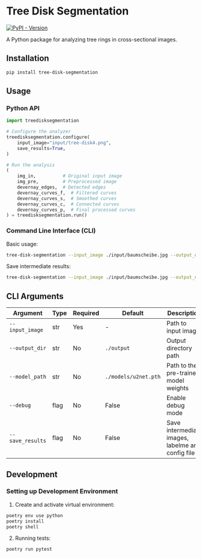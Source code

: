 # Tree Disk Segmentation

[![PyPI - Version](https://img.shields.io/pypi/v/tree-disk-segmentation)](https://pypi.org/project/tree-disk-segmentation/)

A Python package for analyzing tree rings in cross-sectional images.

## Installation

```bash
pip install tree-disk-segmentation
```

## Usage

### Python API

```python
import treedisksegmentation

# Configure the analyzer
treedisksegmentation.configure(
    input_image="input/tree-disk4.png",
    save_results=True,
)

# Run the analysis
(
    img_in,          # Original input image
    img_pre,         # Preprocessed image
    devernay_edges,  # Detected edges
    devernay_curves_f,  # Filtered curves
    devernay_curves_s,  # Smoothed curves
    devernay_curves_c,  # Connected curves
    devernay_curves_p,  # Final processed curves
) = treedisksegmentation.run()
```

### Command Line Interface (CLI)

Basic usage:
```bash
tree-disk-segmentation --input_image ./input/baumscheibe.jpg --output_dir ./output/output.jpg
```

Save intermediate results:
```bash
tree-disk-segmentation --input_image ./input/baumscheibe.jpg --output_dir ./output/output.jpg --model_path ./models/u2net.pth --save_results
```

## CLI Arguments

| Argument | Type | Required | Default | Description |
|----------|------|----------|---------|-------------|
| `--input_image` | str | Yes | - | Path to input image |
| `--output_dir` | str | No | `./output` | Output directory path |
| `--model_path` | str | No | `./models/u2net.pth` | Path to the pre-trained model weights |
| `--debug` | flag | No | False | Enable debug mode |
| `--save_results` | flag | No | False | Save intermediate images, labelme and config file |

## Development

### Setting up Development Environment

1. Create and activate virtual environment:
```bash
poetry env use python
poetry install
poetry shell
```

2. Running tests:
```bash
poetry run pytest
```
